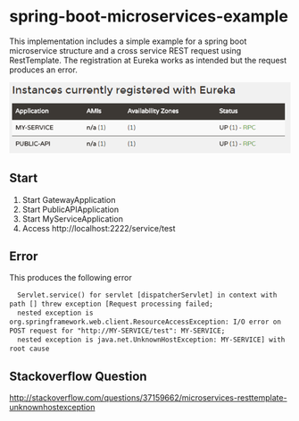 # spring-boot-microservices-example
This implementation includes a simple example for a spring boot microservice structure and a cross service REST request using RestTemplate.
The registration at Eureka works as intended but the request produces an error.

![eureka](https://raw.githubusercontent.com/KenavR/spring-boot-microservices-example/master/eureka.png)

## Start
1. Start GatewayApplication
2. Start PublicAPIApplication
3. Start MyServiceApplication
4. Access http://localhost:2222/service/test

## Error
This produces the following error
```
  Servlet.service() for servlet [dispatcherServlet] in context with path [] threw exception [Request processing failed;
  nested exception is org.springframework.web.client.ResourceAccessException: I/O error on POST request for "http://MY-SERVICE/test": MY-SERVICE;
  nested exception is java.net.UnknownHostException: MY-SERVICE] with root cause
```

## Stackoverflow Question
http://stackoverflow.com/questions/37159662/microservices-resttemplate-unknownhostexception

